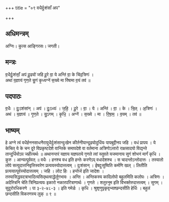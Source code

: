 +++
title = "०९ वधैर्दुःशंसाँ अप"

+++
## अधिमन्त्रम्
अग्निः। कुत्स आङ्गिरसः। जगती।

## मन्त्रः
व॒धैर्दुः॒शंसाँ॒ अप॑ दू॒ढ्यो॑ जहि दू॒रे वा॒ ये अन्ति॑ वा॒ के चि॑द॒त्रिणः॑ ।  
अथा॑ य॒ज्ञाय॑ गृण॒ते सु॒गं कृ॒ध्यग्ने॑ स॒ख्ये मा रि॑षामा व॒यं तव॑ ॥

## पदपाठः
व॒धैः । दुः॒ऽशंसा॑न् । अप॑ । दुः॒ऽध्यः॑ । ज॒हि॒ । दू॒रे । वा॒ । ये । अन्ति॑ । वा॒ । के । चि॒त् । अ॒त्रिणः॑ ।  
अथ॑ । य॒ज्ञाय॑ । गृ॒ण॒ते । सु॒ऽगम् । कृ॒धि॒ । अग्ने॑ । स॒ख्ये । मा । रि॒षा॒म॒ । व॒यम् । तव॑ ॥

## भाष्यम्
हे अग्ने त्वं वधैर्हननसाधनैरायुधैर्दुःशंसान्दुःखेन कीर्तनीयान्दूढ्योदुर्धियः पापबुद्दीनप जहि । वधं प्रापय । ये केचित् ये के चन दूरे विप्रकृष्टदेशे वान्तिके समापदेशे वा वर्तमाना अत्रिणोऽत्तारो राक्षसादयो विद्यन्ते तान्दुर्धियोऽप जहीत्यर्थः ॥ अथानन्तरं यज्ञाय यज्ञपतये गृणते त्वां स्तुवते यजमानाय सुगं शोभनं मार्गं कृधि । कुरु । आन्यत्पूर्ववत् ॥ वधैः । हनश्च वध इति हन्तेः करणेऽप् वधादेशश्च । स चादन्तोऽन्तोदात्तः । तस्यातो लोपे सत्युदात्तनिवृत्तिस्वरेण प्रत्ययस्योदात्तत्वम् । दुःशंसान् । ईषद्दुःसुष्विति कर्मणि खल् । लितीति प्रत्ययात्पूर्वस्योदात्तत्वम् । जहि । लोट हिः । हन्तेर्ज इति जादेशः । तस्यासिद्धवदत्राभादित्यसिद्थत्वाद्धेर्लुगभावः । अन्ति । अन्तिकस्य कादिलोपो बहुलमिति कलोपः । अत्रिणः । अदेस्त्रिनि चेति त्रिनिप्रत्ययः इकारो नकारपरित्राणार्थः । गृणते । शतुरनुम इति विभक्तेरुदात्तत्वम् । सुगम् । सुदुरोरधिकरणे । पा ३-२-४८-३ । इति गमेर्डः । कृधि । श्रुशृणुपृकृवृभ्यश्छन्दसीति हेर्धिः । बहुलं छन्दसीति विकरणस्य लुक् ॥ ९ ॥